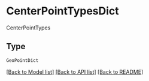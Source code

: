 # CenterPointTypesDict

CenterPointTypes

## Type
```python
GeoPointDict
```


[[Back to Model list]](../../README.md#documentation-for-models) [[Back to API list]](../../README.md#documentation-for-api-endpoints) [[Back to README]](../../README.md)
